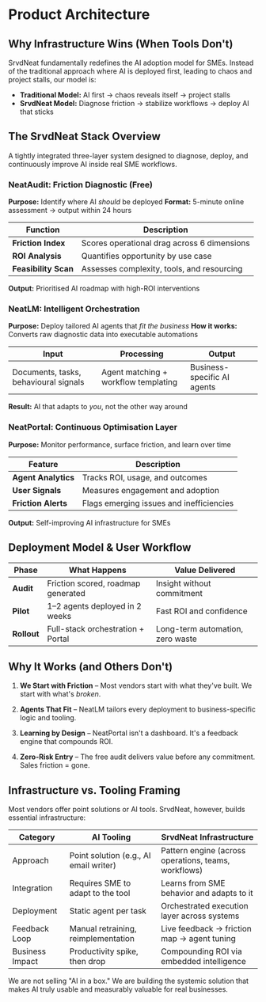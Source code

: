 # Product Architecture

## Why Infrastructure Wins (When Tools Don't)

SrvdNeat fundamentally redefines the AI adoption model for SMEs. Instead of the traditional approach where AI is deployed first, leading to chaos and project stalls, our model is:

- **Traditional Model:** AI first → chaos reveals itself → project stalls
- **SrvdNeat Model:** Diagnose friction → stabilize workflows → deploy AI that sticks

## The SrvdNeat Stack Overview

A tightly integrated three-layer system designed to diagnose, deploy, and continuously improve AI inside real SME workflows.

### NeatAudit: Friction Diagnostic (Free)

**Purpose:** Identify where AI *should* be deployed
**Format:** 5-minute online assessment → output within 24 hours

| **Function** | **Description** |
|--------------|----------------|
| **Friction Index** | Scores operational drag across 6 dimensions |
| **ROI Analysis** | Quantifies opportunity by use case |
| **Feasibility Scan** | Assesses complexity, tools, and resourcing |

**Output:** Prioritised AI roadmap with high-ROI interventions

### NeatLM: Intelligent Orchestration

**Purpose:** Deploy tailored AI agents that *fit the business*
**How it works:** Converts raw diagnostic data into executable automations

| **Input** | **Processing** | **Output** |
|-----------|---------------|------------|
| Documents, tasks, behavioural signals | Agent matching + workflow templating | Business-specific AI agents |

**Result:** AI that adapts to *you*, not the other way around

### NeatPortal: Continuous Optimisation Layer

**Purpose:** Monitor performance, surface friction, and learn over time

| **Feature** | **Description** |
|-------------|----------------|
| **Agent Analytics** | Tracks ROI, usage, and outcomes |
| **User Signals** | Measures engagement and adoption |
| **Friction Alerts** | Flags emerging issues and inefficiencies |

**Output:** Self-improving AI infrastructure for SMEs

## Deployment Model & User Workflow

| **Phase** | **What Happens** | **Value Delivered** |
|-----------|------------------|-------------------|
| **Audit** | Friction scored, roadmap generated | Insight without commitment |
| **Pilot** | 1–2 agents deployed in 2 weeks | Fast ROI and confidence |
| **Rollout** | Full-stack orchestration + Portal | Long-term automation, zero waste |

## Why It Works (and Others Don't)

1. **We Start with Friction** – Most vendors start with what they've built. We start with what's *broken*.

2. **Agents That Fit** – NeatLM tailors every deployment to business-specific logic and tooling.

3. **Learning by Design** – NeatPortal isn't a dashboard. It's a feedback engine that compounds ROI.

4. **Zero-Risk Entry** – The free audit delivers value before any commitment. Sales friction = gone.

## Infrastructure vs. Tooling Framing

Most vendors offer point solutions or AI tools. SrvdNeat, however, builds essential infrastructure:

| **Category** | **AI Tooling** | **SrvdNeat Infrastructure** |
|--------------|----------------|------------------------------|
| Approach | Point solution (e.g., AI email writer) | Pattern engine (across operations, teams, workflows) |
| Integration | Requires SME to adapt to the tool | Learns from SME behavior and adapts to it |
| Deployment | Static agent per task | Orchestrated execution layer across systems |
| Feedback Loop | Manual retraining, reimplementation | Live feedback → friction map → agent tuning |
| Business Impact | Productivity spike, then drop | Compounding ROI via embedded intelligence |

We are not selling "AI in a box." We are building the systemic solution that makes AI truly usable and measurably valuable for real businesses. 